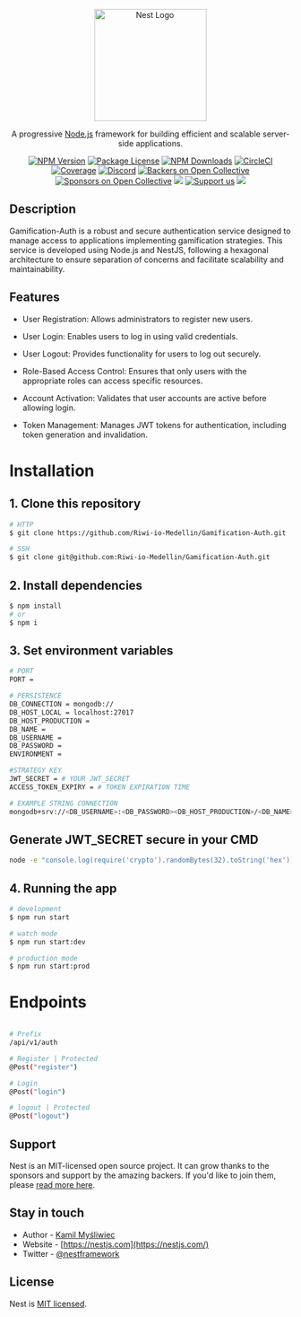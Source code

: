 <p align="center">
  <a href="http://nestjs.com/" target="blank"><img src="https://nestjs.com/img/logo-small.svg" width="200" alt="Nest Logo" /></a>
</p>

[circleci-image]: https://img.shields.io/circleci/build/github/nestjs/nest/master?token=abc123def456
[circleci-url]: https://circleci.com/gh/nestjs/nest

  <p align="center">A progressive <a href="http://nodejs.org" target="_blank">Node.js</a> framework for building efficient and scalable server-side applications.</p>
    <p align="center">
<a href="https://www.npmjs.com/~nestjscore" target="_blank"><img src="https://img.shields.io/npm/v/@nestjs/core.svg" alt="NPM Version" /></a>
<a href="https://www.npmjs.com/~nestjscore" target="_blank"><img src="https://img.shields.io/npm/l/@nestjs/core.svg" alt="Package License" /></a>
<a href="https://www.npmjs.com/~nestjscore" target="_blank"><img src="https://img.shields.io/npm/dm/@nestjs/common.svg" alt="NPM Downloads" /></a>
<a href="https://circleci.com/gh/nestjs/nest" target="_blank"><img src="https://img.shields.io/circleci/build/github/nestjs/nest/master" alt="CircleCI" /></a>
<a href="https://coveralls.io/github/nestjs/nest?branch=master" target="_blank"><img src="https://coveralls.io/repos/github/nestjs/nest/badge.svg?branch=master#9" alt="Coverage" /></a>
<a href="https://discord.gg/G7Qnnhy" target="_blank"><img src="https://img.shields.io/badge/discord-online-brightgreen.svg" alt="Discord"/></a>
<a href="https://opencollective.com/nest#backer" target="_blank"><img src="https://opencollective.com/nest/backers/badge.svg" alt="Backers on Open Collective" /></a>
<a href="https://opencollective.com/nest#sponsor" target="_blank"><img src="https://opencollective.com/nest/sponsors/badge.svg" alt="Sponsors on Open Collective" /></a>
  <a href="https://paypal.me/kamilmysliwiec" target="_blank"><img src="https://img.shields.io/badge/Donate-PayPal-ff3f59.svg"/></a>
    <a href="https://opencollective.com/nest#sponsor"  target="_blank"><img src="https://img.shields.io/badge/Support%20us-Open%20Collective-41B883.svg" alt="Support us"></a>
  <a href="https://twitter.com/nestframework" target="_blank"><img src="https://img.shields.io/twitter/follow/nestframework.svg?style=social&label=Follow"></a>
</p>
  <!--[![Backers on Open Collective](https://opencollective.com/nest/backers/badge.svg)](https://opencollective.com/nest#backer)
  [![Sponsors on Open Collective](https://opencollective.com/nest/sponsors/badge.svg)](https://opencollective.com/nest#sponsor)-->

## Description

Gamification-Auth is a robust and secure authentication service designed to manage access to applications implementing gamification strategies. This service is developed using Node.js and NestJS, following a hexagonal architecture to ensure separation of concerns and facilitate scalability and maintainability.

## Features
- User Registration: Allows administrators to register new users.

- User Login: Enables users to log in using valid credentials.

- User Logout: Provides functionality for users to log out securely.

- Role-Based Access Control: Ensures that only users with the appropriate roles can access specific resources.

- Account Activation: Validates that user accounts are active before allowing login.

- Token Management: Manages JWT tokens for authentication, including token generation and invalidation.


# Installation

## 1. Clone this repository
```bash
# HTTP
$ git clone https://github.com/Riwi-io-Medellin/Gamification-Auth.git

# SSH
$ git clone git@github.com:Riwi-io-Medellin/Gamification-Auth.git
```

## 2. Install dependencies
```bash
$ npm install
# or
$ npm i
```

## 3. Set environment variables
```bash
# PORT
PORT =

# PERSISTENCE
DB_CONNECTION = mongodb://
DB_HOST_LOCAL = localhost:27017
DB_HOST_PRODUCTION =
DB_NAME =
DB_USERNAME =
DB_PASSWORD =
ENVIRONMENT =

#STRATEGY KEY
JWT_SECRET = # YOUR JWT_SECRET
ACCESS_TOKEN_EXPIRY = # TOKEN EXPIRATION TIME

# EXAMPLE STRING CONNECTION
mongodb+srv://<DB_USERNAME>:<DB_PASSWORD><DB_HOST_PRODUCTION>/<DB_NAME>
```

## Generate JWT_SECRET secure in your CMD
```bash
node -e "console.log(require('crypto').randomBytes(32).toString('hex'))"
```

## 4. Running the app

```bash
# development
$ npm run start

# watch mode
$ npm run start:dev

# production mode
$ npm run start:prod
```

# Endpoints
```bash

# Prefix
/api/v1/auth

# Register | Protected
@Post("register")

# Login
@Post("login")

# logout | Protected
@Post("logout")
```

## Support

Nest is an MIT-licensed open source project. It can grow thanks to the sponsors and support by the amazing backers. If you'd like to join them, please [read more here](https://docs.nestjs.com/support).

## Stay in touch

- Author - [Kamil Myśliwiec](https://kamilmysliwiec.com)
- Website - [https://nestjs.com](https://nestjs.com/)
- Twitter - [@nestframework](https://twitter.com/nestframework)

## License

Nest is [MIT licensed](LICENSE).

